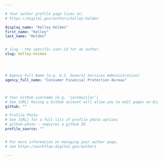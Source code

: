 ```yaml
---

# Your author profile page lives at:
# https://digital.gov/authors/kelley-holden

display_name: "Kelley Holden"
first_name: "Kelley"
last_name: "Holden"


# slug — the specific user-id for an author.
slug: kelley-holden




# Agency Full Name [e.g. U.S. General Services Administration]
agency_full_name: "Consumer Financial Protection Bureau"



# Your GitHub username [e.g. 'jeremyzilar']
# See [URL] Having a GitHub account will allow you to edit pages on DigitalGov. The image used in your GitHub account can also be used to populate your digital.gov profile photo.
github: ""

# Profile Photo
# See [URL] for a full list of profile photo options
# github-photo — requires a github ID
profile_source: ""


# For more information on managing your author page,
# see https://workflow.digital.gov/authors

---
```

